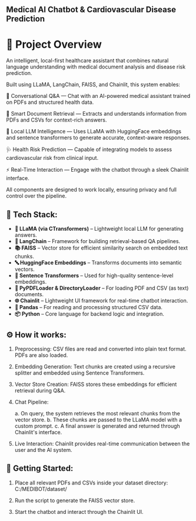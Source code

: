 ## Medical AI Chatbot & Cardiovascular Disease Prediction

# 🚀 Project Overview

An intelligent, local-first healthcare assistant that combines natural language understanding with medical document analysis and disease risk prediction.

Built using LLaMA, LangChain, FAISS, and Chainlit, this system enables:

💬 Conversational Q&A — Chat with an AI-powered medical assistant trained on PDFs and structured health data.

📁 Smart Document Retrieval — Extracts and understands information from PDFs and CSVs for context-rich answers.

🧠 Local LLM Intelligence — Uses LLaMA with HuggingFace embeddings and sentence transformers to generate accurate, context-aware responses.

🩺 Health Risk Prediction — Capable of integrating models to assess cardiovascular risk from clinical input.

⚡ Real-Time Interaction — Engage with the chatbot through a sleek Chainlit interface.

All components are designed to work locally, ensuring privacy and full control over the pipeline.


## 🧰 Tech Stack:

- **🦙 LLaMA (via CTransformers)** – Lightweight local LLM for generating answers.
- **🧠 LangChain** – Framework for building retrieval-based QA pipelines.
- **📚 FAISS** – Vector store for efficient similarity search on embedded text chunks.
- **🔤 HuggingFace Embeddings** – Transforms documents into semantic vectors.
- **💬 Sentence Transformers** – Used for high-quality sentence-level embeddings.
- **📄 PyPDFLoader & DirectoryLoader** – For loading PDF and CSV (as text) documents.
- **🌐 Chainlit** – Lightweight UI framework for real-time chatbot interaction.
- **🐼 Pandas** – For reading and processing structured CSV data.
- **📦 Python** – Core language for backend logic and integration.


## ⚙️ How it works:

1. Preprocessing: CSV files are read and converted into plain text format. PDFs are also loaded.

2. Embedding Generation: Text chunks are created using a recursive splitter and embedded using Sentence Transformers.

3. Vector Store Creation: FAISS stores these embeddings for efficient retrieval during Q&A.

4. Chat Pipeline:

    a. On query, the system retrieves the most relevant chunks from the vector store.
    b. These chunks are passed to the LLaMA model with a custom prompt.
    c. A final answer is generated and returned through Chainlit's interface.

5. Live Interaction: Chainlit provides real-time communication between the user and the AI system.


## 🚀 Getting Started:

1. Place all relevant PDFs and CSVs inside your dataset directory:
C:/MEDIBOT/dataset/

2. Run the script to generate the FAISS vector store.

3. Start the chatbot and interact through the Chainlit UI.

